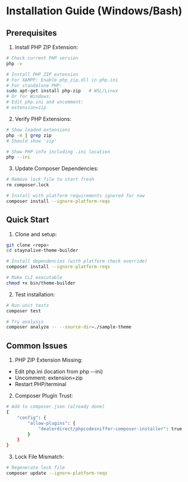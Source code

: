 # Installation Guide (Windows/Bash)

## Prerequisites

1. Install PHP ZIP Extension:
```bash
# Check current PHP version
php -v

# Install PHP ZIP extension
# For XAMPP: Enable php_zip.dll in php.ini
# For standalone PHP: 
sudo apt-get install php-zip   # WSL/Linux
# Or for Windows:
# Edit php.ini and uncomment:
# extension=zip
```

2. Verify PHP Extensions:
```bash
# Show loaded extensions
php -m | grep zip
# Should show 'zip'

# Show PHP info including .ini location
php --ini
```

3. Update Composer Dependencies:
```bash
# Remove lock file to start fresh
rm composer.lock

# Install with platform requirements ignored for now
composer install --ignore-platform-reqs
```

## Quick Start

1. Clone and setup:
```bash
git clone <repo>
cd staynalive-theme-builder

# Install dependencies (with platform check override)
composer install --ignore-platform-reqs

# Make CLI executable 
chmod +x bin/theme-builder
```

2. Test installation:
```bash
# Run unit tests
composer test

# Try analysis
composer analyze -- --source-dir=./sample-theme
```

## Common Issues

1. PHP ZIP Extension Missing:
- Edit php.ini (location from php --ini)
- Uncomment: extension=zip
- Restart PHP/terminal

2. Composer Plugin Trust:
```bash
# Add to composer.json (already done)
{
    "config": {
        "allow-plugins": {
            "dealerdirect/phpcodesniffer-composer-installer": true
        }
    }
}
```

3. Lock File Mismatch:
```bash
# Regenerate lock file
composer update --ignore-platform-reqs
``` 